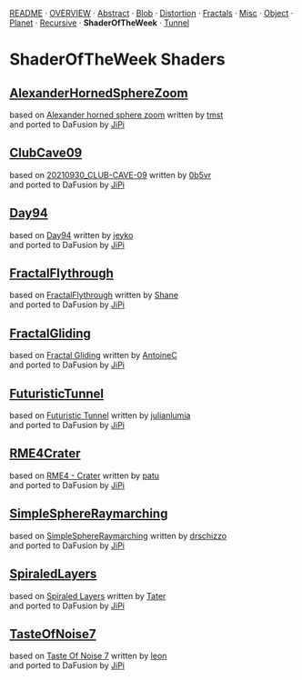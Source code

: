 
  <!--                                                             -->
  <!--           THIS IS AN AUTOMATICALLY GENERATED FILE           -->
  <!--                                                             -->
  <!--                  D O   N O T   E D I T ! ! !                -->
  <!--                                                             -->
  <!--  ALL CHANGES WILL BE OVERWRITTEN WITHOUT ANY FURTHER NOTICE -->
  <!--                                                             -->


[README](../README.md) · [OVERVIEW](../OVERVIEW.md) · [Abstract](../Abstract/README.md) · [Blob](../Blob/README.md) · [Distortion](../Distortion/README.md) · [Fractals](../Fractals/README.md) · [Misc](../Misc/README.md) · [Object](../Object/README.md) · [Planet](../Planet/README.md) · [Recursive](../Recursive/README.md) · **ShaderOfTheWeek** · [Tunnel](../Tunnel/README.md)

# ShaderOfTheWeek Shaders

## **[AlexanderHornedSphereZoom](AlexanderHornedSphereZoom.md)**
based on [Alexander horned sphere zoom](https://www.shadertoy.com/view/ttyGzW) written by [tmst](https://www.shadertoy.com/user/tmst)<br />and ported to DaFusion by [JiPi](../../Site/Profiles/JiPi.md)

## **[ClubCave09](ClubCave09.md)**
based on [20210930_CLUB-CAVE-09](https://www.shadertoy.com/view/ss3SD8) written by [0b5vr](https://www.shadertoy.com/user/0b5vr)<br />and ported to DaFusion by [JiPi](../../Site/Profiles/JiPi.md)

## **[Day94](Day94.md)**
based on [Day94](https://www.shadertoy.com/view/tdXcWM) written by [jeyko](https://www.shadertoy.com/user/jeyko)<br />and ported to DaFusion by [JiPi](../../Site/Profiles/JiPi.md)

## **[FractalFlythrough](FractalFlythrough.md)**
based on [FractalFlythrough](https://www.shadertoy.com/view/4s3SRN) written by [Shane](https://www.shadertoy.com/user/Shane)<br />and ported to DaFusion by [JiPi](../../Site/Profiles/JiPi.md)

## **[FractalGliding](FractalGliding.md)**
based on [Fractal Gliding](https://www.shadertoy.com/view/ftGGDR) written by [AntoineC](https://www.shadertoy.com/user/AntoineC)<br />and ported to DaFusion by [JiPi](../../Site/Profiles/JiPi.md)

## **[FuturisticTunnel](FuturisticTunnel.md)**
based on [Futuristic Tunnel](https://www.shadertoy.com/view/wdScRd) written by [julianlumia](https://www.shadertoy.com/user/julianlumia)<br />and ported to DaFusion by [JiPi](../../Site/Profiles/JiPi.md)

## **[RME4Crater](RME4Crater.md)**
based on [RME4 - Crater](https://www.shadertoy.com/view/MlSBDt) written by [patu](https://www.shadertoy.com/user/patu)<br />and ported to DaFusion by [JiPi](../../Site/Profiles/JiPi.md)

## **[SimpleSphereRaymarching](SimpleSphereRaymarching.md)**
based on [SimpleSphereRaymarching](https://www.shadertoy.com/view/wdjSRc) written by [drschizzo](https://www.shadertoy.com/user/drschizzo)<br />and ported to DaFusion by [JiPi](../../Site/Profiles/JiPi.md)

## **[SpiraledLayers](SpiraledLayers.md)**
based on [Spiraled Layers](https://www.shadertoy.com/view/Ns3XWf) written by [Tater](https://www.shadertoy.com/user/Tater)<br />and ported to DaFusion by [JiPi](../../Site/Profiles/JiPi.md)

## **[TasteOfNoise7](TasteOfNoise7.md)**
based on [Taste Of Noise 7](https://www.shadertoy.com/view/NddSWs) written by [leon](https://www.shadertoy.com/user/leon)<br />and ported to DaFusion by [JiPi](../../Site/Profiles/JiPi.md)

